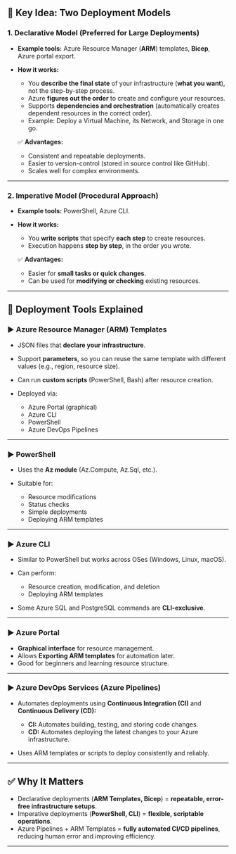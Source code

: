 ## 🌟 **Key Idea: Two Deployment Models**

### 1. **Declarative Model (Preferred for Large Deployments)**

- **Example tools:** Azure Resource Manager (**ARM**) templates, **Bicep**, Azure portal export.
- **How it works:**

  - You **describe the final state** of your infrastructure (**what you want**), not the step-by-step process.
  - Azure **figures out the order** to create and configure your resources.
  - Supports **dependencies and orchestration** (automatically creates dependent resources in the correct order).
  - Example: Deploy a Virtual Machine, its Network, and Storage in one go.

  ✅ **Advantages:**

  - Consistent and repeatable deployments.
  - Easier to version-control (stored in source control like GitHub).
  - Scales well for complex environments.

---

### 2. **Imperative Model (Procedural Approach)**

- **Example tools:** PowerShell, Azure CLI.
- **How it works:**

  - You **write scripts** that specify **each step** to create resources.
  - Execution happens **step by step**, in the order you wrote.

  ✅ **Advantages:**

  - Easier for **small tasks or quick changes**.
  - Can be used for **modifying or checking** existing resources.

---

## 🔧 **Deployment Tools Explained**

### ▶ **Azure Resource Manager (ARM) Templates**

- JSON files that **declare your infrastructure**.
- Support **parameters**, so you can reuse the same template with different values (e.g., region, resource size).
- Can run **custom scripts** (PowerShell, Bash) after resource creation.
- Deployed via:

  - Azure Portal (graphical)
  - Azure CLI
  - PowerShell
  - Azure DevOps Pipelines

---

### ▶ **PowerShell**

- Uses the **Az module** (Az.Compute, Az.Sql, etc.).
- Suitable for:

  - Resource modifications
  - Status checks
  - Simple deployments
  - Deploying ARM templates

---

### ▶ **Azure CLI**

- Similar to PowerShell but works across OSes (Windows, Linux, macOS).
- Can perform:

  - Resource creation, modification, and deletion
  - Deploying ARM templates

- Some Azure SQL and PostgreSQL commands are **CLI-exclusive**.

---

### ▶ **Azure Portal**

- **Graphical interface** for resource management.
- Allows **Exporting ARM templates** for automation later.
- Good for beginners and learning resource structure.

---

### ▶ **Azure DevOps Services (Azure Pipelines)**

- Automates deployments using **Continuous Integration (CI)** and **Continuous Delivery (CD):**

  - **CI:** Automates building, testing, and storing code changes.
  - **CD:** Automates deploying the latest changes to your Azure infrastructure.

- Uses ARM templates or scripts to deploy consistently and reliably.

---

## ✅ **Why It Matters**

- Declarative deployments (**ARM Templates, Bicep**) = **repeatable, error-free infrastructure setups**.
- Imperative deployments (**PowerShell, CLI**) = **flexible, scriptable operations**.
- Azure Pipelines + ARM Templates = **fully automated CI/CD pipelines**, reducing human error and improving efficiency.

---
